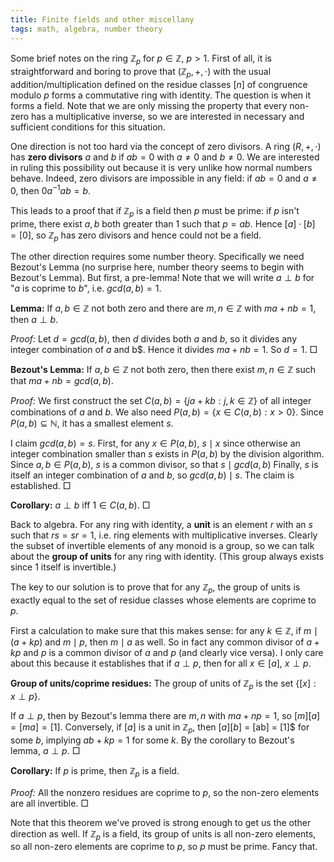 ```yaml
---
title: Finite fields and other miscellany
tags: math, algebra, number theory
---
```


Some brief notes on the ring $\mathbb{Z}_p$ for $p \in \mathbb{Z}$, $p > 1$. First of all, it is straightforward and boring to prove that $(\mathbb{Z}_p, +, \cdot)$ with the usual addition/multiplication defined on the residue classes $[n]$ of congruence modulo $p$ forms a commutative ring with identity. The question is when it forms a field. Note that we are only missing the property that every non-zero has a multiplicative inverse, so we are interested in necessary and sufficient conditions for this situation.

One direction is not too hard via the concept of zero divisors. A ring $(R, +, \cdot)$  has **zero divisors** $a$ and $b$ if $ab = 0$ with $a \neq 0$ and $b \neq 0$. We are interested in ruling this possibility out because it is very unlike how normal numbers behave. Indeed, zero divisors are impossible in any field: if $ab = 0$ and $a \neq 0$, then $0 a^{-1}ab = b$.

This leads to a proof that if $\mathbb{Z}_p$ is a field then $p$ must be prime: if $p$ isn't prime, there exist $a, b$ both greater than $1$ such that $p = ab$. Hence $[a] \cdot [b] = [0]$, so $\mathbb{Z}_p$ has zero divisors and hence could not be a field.

The other direction requires some number theory. Specifically we need Bezout's Lemma (no surprise here, number theory seems to begin with Bezout's Lemma). But first, a pre-lemma! Note that we will write $a \perp b$ for "$a$ is coprime to $b$", i.e. $gcd(a, b) = 1$.

**Lemma:** If $a, b \in \mathbb{Z}$ not both zero and there are $m, n \in \mathbb{Z}$ with $ma + nb = 1$, then $a \perp b$. 

*Proof:* Let $d = gcd(a, b)$, then $d$ divides both $a$ and $b$, so it divides any integer combination of $a$ and b$. Hence it divides $ma + nb = 1$. So $d = 1$. $\Box$

**Bezout's Lemma:** If $a, b \in \mathbb{Z}$ not both zero, then there exist $m, n \in \mathbb{Z}$ such that $ma + nb = gcd(a, b)$.

*Proof:* We first construct the set $C(a, b) = \{ ja + kb : j, k \in \mathbb{Z}\}$ of all integer combinations of $a$ and $b$. We also need $P(a, b) = \{ x \in C(a, b) : x > 0\}$. Since $P(a, b) \subseteq \mathbb{N}$, it has a smallest element $s$.

I claim $gcd(a, b) = s$. First, for any $x \in P(a, b)$, $s \mid x$ since otherwise an integer combination smaller than $s$ exists in $P(a, b)$ by the division algorithm. Since $a, b \in P(a, b)$, $s$ is a common divisor, so that $s \mid gcd(a, b)$ Finally, $s$ is itself an integer combination of $a$ and $b$, so $gcd(a, b) \mid s$. The claim is established. $\Box$

**Corollary:** $a \perp b$ iff $1 \in C(a, b)$. $\Box$

Back to algebra. For any ring with identity, a **unit** is an element $r$ with an $s$ such that $rs = sr = 1$, i.e. ring elements with multiplicative inverses. Clearly the subset of invertible elements of any monoid is a group, so we can talk about the **group of units** for any ring with identity. (This group always exists since $1$ itself is invertible.)

The key to our solution is to prove that for any $\mathbb{Z}_p$, the group of units is exactly equal to the set of residue classes whose elements are coprime to $p$.

First a calculation to make sure that this makes sense: for any $k \in \mathbb{Z}$, if $m \mid (a + kp)$ and $m \mid p$, then $m \mid a$ as well. So in fact any common divisor of $a + kp$ and $p$ is a common divisor of $a$ and $p$ (and clearly vice versa). I only care about this because it establishes that if $a \perp p$, then for all $x \in [a]$, $x \perp p$.

**Group of units/coprime residues:** The group of units of $\mathbb{Z}_p$ is the set $\{[x] : x \perp p\}$.

If $a \perp p$, then by Bezout's lemma there are $m, n$ with $ma + np = 1$, so $[m] [a] = [ma] = [1]$. Conversely, if $[a]$ is a unit in $\mathbb{Z}_p$, then $[a][b]$ = [ab] = [1]$ for some $b$, implying $ab + kp = 1$ for some $k$. By the corollary to Bezout's lemma, $a \perp p$. $\Box$

**Corollary:** If $p$ is prime, then $\mathbb{Z}_p$ is a field.

*Proof:* All the nonzero residues are coprime to $p$, so the non-zero elements are all invertible. $\Box$

Note that this theorem we've proved is strong enough to get us the other direction as well. If $\mathbb{Z}_p$ is a field, its group of units is all non-zero elements, so all non-zero elements are coprime to $p$, so $p$ must be prime. Fancy that.
